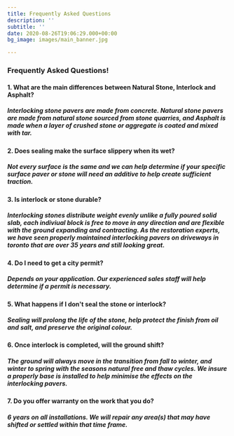 ```yaml
---
title: Frequently Asked Questions
description: ''
subtitle: ''
date: 2020-08-26T19:06:29.000+00:00
bg_image: images/main_banner.jpg

---
```

### Frequently Asked Questions!

#### 1. What are the main differences between Natural Stone, Interlock and Asphalt?

##### Interlocking stone pavers are made from concrete. Natural stone pavers are made from natural stone sourced from stone quarries, and Asphalt is made when a layer of crushed stone or aggregate is coated and mixed with tar.

#### 2. Does sealing make the surface slippery when its wet?

##### Not every surface is the same and we can help determine if your specific surface paver or stone will need an additive to help create sufficient traction.

#### 3. Is interlock or stone durable?

##### Interlocking stones distribute weight evenly unlike a fully poured solid slab, each indiviual block is free to move in any direction and are flexible with the ground expanding and contracting. As the restoration experts, we have seen properly maintained interlocking pavers on driveways in toronto that are over 35 years and still looking great.

#### 4. Do I need to get a city permit?

##### Depends on your application. Our experienced sales staff will help determine if a permit is necessary.

#### 5. What happens if I don't seal the stone or interlock?

##### Sealing will prolong the life of the stone, help protect the finish from oil and salt, and preserve the original colour.

#### 6. Once interlock is completed, will the ground shift?

##### The ground will always move in the transition from fall to winter, and winter to spring with the seasons natural free and thaw cycles. We insure a properly base is installed to help minimise the effects on the interlocking pavers. 

#### 7. Do you offer warranty on the work that you do?

##### 6 years on all installations. We will repair any area(s) that may have shifted or settled within that time frame.
